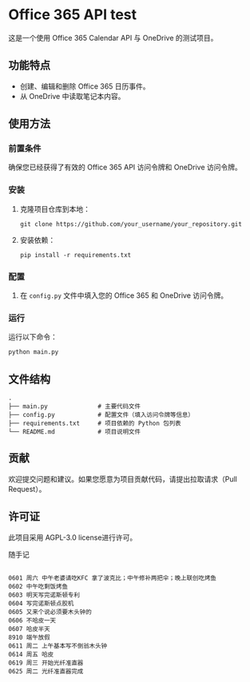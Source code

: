 # Office 365 API test

这是一个使用 Office 365 Calendar API 与 OneDrive 的测试项目。

## 功能特点

- 创建、编辑和删除 Office 365 日历事件。
- 从 OneDrive 中读取笔记本内容。

## 使用方法

### 前置条件

确保您已经获得了有效的 Office 365 API 访问令牌和 OneDrive 访问令牌。

### 安装

1. 克隆项目仓库到本地：
   ```
   git clone https://github.com/your_username/your_repository.git
   ```

2. 安装依赖：
   ```
   pip install -r requirements.txt
   ```

### 配置

1. 在 `config.py` 文件中填入您的 Office 365 和 OneDrive 访问令牌。

### 运行

运行以下命令：

```bash
python main.py
```

## 文件结构

```
.
├── main.py              # 主要代码文件
├── config.py            # 配置文件（填入访问令牌等信息）
├── requirements.txt     # 项目依赖的 Python 包列表
└── README.md            # 项目说明文件
```

## 贡献

欢迎提交问题和建议。如果您愿意为项目贡献代码，请提出拉取请求（Pull Request）。

## 许可证

此项目采用 AGPL-3.0 license进行许可。

随手记
```

0601 周六 中午老婆请吃KFC 拿了波克比；中午修补两把伞；晚上联创吃烤鱼
0602 中午吃剩饭烤鱼
0603 明天写完诺斯顿专利
0604 写完诺斯顿点胶机
0605 又来个说必须要木头钟的
0606 不哈皮一天
0607 哈皮半天
8910 端午放假
0611 周二 上午基本写不倒翁木头钟
0614 周五 哈皮
0619 周三 开始光纤准直器
0625 周二 光纤准直器完成

```
